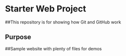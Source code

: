 # Starter Web Project

##This repository is for showing how Git and GitHub work

## Purpose

##Sample website with plenty of files for demos
